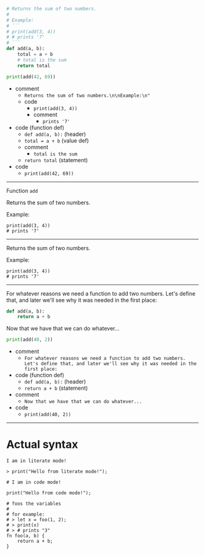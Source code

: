 ```python
# Returns the sum of two numbers.
#
# Example:
# ```
# print(add(3, 4))
# # prints '7'
# ```
def add(a, b):
    total = a + b
    # total is the sum
    return total

print(add(42, 69))
```

* comment
    * `Returns the sum of two numbers.\n\nExample:\n"`
    * code
        * `print(add(3, 4))`
        * comment
            * `prints '7'`
* code (function def)
    * `def add(a, b):` (header)
    * `total = a + b` (value def)
    * comment
        * `total is the sum`
    * `return total` (statement)
* code
    * `print(add(42, 69))`

---

Function `add`

Returns the sum of two numbers.

Example:
```
print(add(3, 4))
# prints '7'
```

---

Returns the sum of two numbers.

Example:
```
print(add(3, 4))
# prints '7'
```

---

For whatever reasons we need a function to add two numbers. Let's define that, and later we'll see why it was needed in the first place:

```python
def add(a, b):
    return a + b
```

Now that we have that we can do whatever...

```python
print(add(40, 2))
```

* comment
    * `For whatever reasons we need a function to add two numbers. Let's define that, and later we'll see why it was needed in the first place:`
* code (function def)
    * `def add(a, b):` (header)
    * `return a + b` (statement)
* comment
    * `Now that we have that we can do whatever...`
* code
    * `print(add(40, 2))`

---

# Actual syntax

```
I am in literate mode!

> print("Hello from literate mode!");
```

```
# I am in code mode!

print("Hello from code mode!");
```

```
# foos the variables
#
# for example:
# > let x = foo(1, 2);
# > print(x)
# > # prints "3"
fn foo(a, b) {
    return a + b;
}
```
